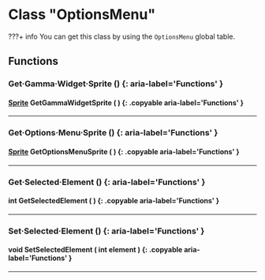 # Class "OptionsMenu"

???+ info
    You can get this class by using the `OptionsMenu` global table.
        
## Functions

### Get·Gamma·Widget·Sprite () {: aria-label='Functions' }
#### [Sprite](../Sprite.md) GetGammaWidgetSprite ( ) {: .copyable aria-label='Functions' }

___
### Get·Options·Menu·Sprite () {: aria-label='Functions' }
#### [Sprite](../Sprite.md) GetOptionsMenuSprite ( ) {: .copyable aria-label='Functions' }

___
### Get·Selected·Element () {: aria-label='Functions' }
#### int GetSelectedElement ( ) {: .copyable aria-label='Functions' }

___
### Set·Selected·Element () {: aria-label='Functions' }
#### void SetSelectedElement ( int element ) {: .copyable aria-label='Functions' }

___